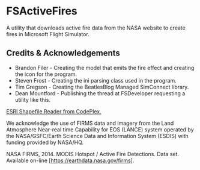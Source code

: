 FSActiveFires
=============

A utility that downloads active fire data from the NASA website to create fires in Microsoft Flight Simulator.

Credits & Acknowledgements
---
- Brandon Filer   - Creating the model that emits the fire effect and creating the icon for the program.
- Steven Frost    - Creating the ini parsing class used in the program.
- Tim Gregson     - Creating the BeatlesBlog Managed SimConnect library.
- Dean Mountford  - Publishing the thread at FSDeveloper requesting a utility like this.

[ESRI Shapefile Reader from CodePlex.](https://shapefile.codeplex.com/)

We acknowledge the use of FIRMS data and imagery from the Land Atmosphere Near-real time Capability for EOS (LANCE) system operated by the NASA/GSFC/Earth Science Data and Information System (ESDIS) with funding provided by NASA/HQ.

NASA FIRMS, 2014. MODIS Hotspot / Active Fire Detections. Data set. Available on-line [https://earthdata.nasa.gov/firms].
